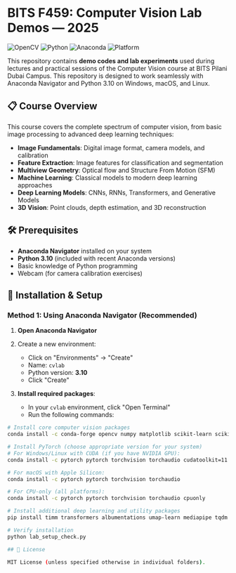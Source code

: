 # BITS F459: Computer Vision Lab Demos — 2025

![OpenCV](https://img.shields.io/badge/OpenCV-5.0%2B-green.svg)
![Python](https://img.shields.io/badge/Python-3.10%2B-blue.svg)
![Anaconda](https://img.shields.io/badge/Anaconda-Compatible-orange.svg)
![Platform](https://img.shields.io/badge/Platform-Windows%20%7C%20macOS%20%7C%20Linux-lightgrey.svg)

This repository contains **demo codes and lab experiments** used during lectures and practical sessions of the Computer Vision course at BITS Pilani Dubai Campus. This repository is designed to work seamlessly with Anaconda Navigator and Python 3.10 on Windows, macOS, and Linux.

## 📋 Course Overview

This course covers the complete spectrum of computer vision, from basic image processing to advanced deep learning techniques:

- **Image Fundamentals**: Digital image format, camera models, and calibration
- **Feature Extraction**: Image features for classification and segmentation
- **Multiview Geometry**: Optical flow and Structure From Motion (SFM)
- **Machine Learning**: Classical models to modern deep learning approaches
- **Deep Learning Models**: CNNs, RNNs, Transformers, and Generative Models
- **3D Vision**: Point clouds, depth estimation, and 3D reconstruction

## 🛠️ Prerequisites

- **Anaconda Navigator** installed on your system
- **Python 3.10** (included with recent Anaconda versions)
- Basic knowledge of Python programming
- Webcam (for camera calibration exercises)

## 🚀 Installation & Setup

### Method 1: Using Anaconda Navigator (Recommended)

1. **Open Anaconda Navigator**
2. Create a new environment:
   - Click on "Environments" → "Create"
   - Name: `cvlab`
   - Python version: **3.10**
   - Click "Create"

3. **Install required packages**:
   - In your `cvlab` environment, click "Open Terminal"
   - Run the following commands:

```bash
# Install core computer vision packages
conda install -c conda-forge opencv numpy matplotlib scikit-learn scikit-image pillow

# Install PyTorch (choose appropriate version for your system)
# For Windows/Linux with CUDA (if you have NVIDIA GPU):
conda install -c pytorch pytorch torchvision torchaudio cudatoolkit=11.7

# For macOS with Apple Silicon:
conda install -c pytorch pytorch torchvision torchaudio

# For CPU-only (all platforms):
conda install -c pytorch pytorch torchvision torchaudio cpuonly

# Install additional deep learning and utility packages
pip install timm transformers albumentations umap-learn mediapipe tqdm jupyterlab

# Verify installation
python lab_setup_check.py

## 📜 License

MIT License (unless specified otherwise in individual folders).

